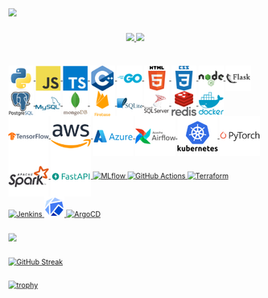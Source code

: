 

##
 ![](https://komarev.com/ghpvc/?username=SauloHenriqueAguiar)
##
<!--
**SauloHenriqueAguiar/SauloHenriqueAguiar** is a ✨ _special_ ✨ repository because its `README.md` (this file) appears on your GitHub profile.

Here are some ideas to get you started:

- 🔭 I’m currently working on algotrading strategies of cryptocurrency.
- 🌱 I’m currently learning docker, api restful
- 👯 I’m looking to collaborate on framework strategies algorithm investment cryptocyrrency.
- 📫 How to reach me: saulohjr@hotmail.com
-->
<div align="center">
  <a href="https://github.com/SauloHenriqueAguiar">
  <img height="180em" src="https://github-readme-stats.vercel.app/api?username=SauloHenriqueAguiar&show_icons=true&theme=dark&include_all_commits=true&count_private=true"/>
  <img height="180em" src="https://github-readme-stats.vercel.app/api/top-langs/?username=SauloHenriqueAguiar&layout=compact&langs_count=7&theme=dark"/>
</div>
  
  ##
<div style="display: inline_block"><br>
  <img align="center" alt="Rafa-Js" height="50" width="50" src="https://github.com/devicons/devicon/blob/master/icons/python/python-original.svg">
  <img align="center" alt="Rafa-Js" height="50" width="50" src="https://github.com/devicons/devicon/blob/master/icons/javascript/javascript-original.svg"> 
  <img align="center" alt="Rafa-Js" height="50" width="50" src="https://github.com/devicons/devicon/blob/master/icons/typescript/typescript-original.svg">
  <img align="center" alt="Rafa-Js" height="50" width="50" src="https://github.com/devicons/devicon/blob/master/icons/cplusplus/cplusplus-original.svg"> 
  <img align="center" alt="Rafa-Js" height="50" width="50" src="https://github.com/devicons/devicon/blob/master/icons/go/go-original-wordmark.svg">
  <img align="center" alt="Rafa-Js" height="50" width="50" src="https://github.com/devicons/devicon/blob/master/icons/html5/html5-original-wordmark.svg">  
  <img align="center" alt="Rafa-Js" height="50" width="50" src="https://github.com/devicons/devicon/blob/master/icons/css3/css3-plain-wordmark.svg"> 
  <img align="center" alt="Rafa-Js" height="50" width="50" src="https://github.com/devicons/devicon/blob/master/icons/nodejs/nodejs-original-wordmark.svg">
 <img align="center" alt="Rafa-Js" height="50" width="50" src="https://github.com/devicons/devicon/blob/master/icons/flask/flask-original-wordmark.svg">
  <img align="center" alt="Rafa-Js" height="50" width="50" src="https://github.com/devicons/devicon/blob/master/icons/postgresql/postgresql-original-wordmark.svg">
  <img align="center" alt="Rafa-Js" height="50" width="50" src="https://github.com/devicons/devicon/blob/master/icons/mysql/mysql-plain-wordmark.svg">
   <img align="center" alt="Rafa-Js" height="50" width="50" src="https://github.com/devicons/devicon/blob/master/icons/mongodb/mongodb-original-wordmark.svg"> 
  <img align="center" alt="Rafa-Js" height="50" width="50" src="https://github.com/devicons/devicon/blob/master/icons/firebase/firebase-plain-wordmark.svg">
    <img align="center" alt="Rafa-Js" height="50" width="50" src="https://github.com/devicons/devicon/blob/master/icons/sqlite/sqlite-original-wordmark.svg">
   <img align="center" alt="Rafa-Js" height="50" width="50" src="https://github.com/devicons/devicon/blob/master/icons/microsoftsqlserver/microsoftsqlserver-original-wordmark.svg">
     <img align="center" alt="Rafa-Js" height="50" width="50" src="https://github.com/devicons/devicon/blob/master/icons/redis/redis-original-wordmark.svg">
  <img align="center" alt="Rafa-Js" height="50" width="50" src="https://github.com/devicons/devicon/blob/master/icons/docker/docker-plain-wordmark.svg">
  <img align="center" alt="Rafa-Js" height="80" width="80" src="https://github.com/devicons/devicon/blob/master/icons/tensorflow/tensorflow-original-wordmark.svg">
   <img align="center" alt="Rafa-Js" height="80" width="80" src="https://github.com/devicons/devicon/blob/master/icons/amazonwebservices/amazonwebservices-original-wordmark.svg">
    <img align="center" alt="Rafa-Js" height="80" width="80" src="https://github.com/devicons/devicon/blob/master/icons/azure/azure-original-wordmark.svg">
   <img align="center" alt="Rafa-Js" height="80" width="80" src="https://github.com/devicons/devicon/blob/master/icons/apacheairflow/apacheairflow-original-wordmark.svg">
    <img align="center" alt="Rafa-Js" height="80" width="80" src="https://github.com/devicons/devicon/blob/master/icons/kubernetes/kubernetes-original-wordmark.svg">
     <img align="center" alt="Rafa-Js" height="80" width="80" src="https://github.com/devicons/devicon/blob/master/icons/pytorch/pytorch-original-wordmark.svg">
     <img align="center" alt="Rafa-Js" height="80" width="80" src="https://github.com/devicons/devicon/blob/master/icons/apachespark/apachespark-original-wordmark.svg">
      <img align="center" alt="Rafa-Js" height="80" width="80" src="https://github.com/devicons/devicon/blob/master/icons/fastapi/fastapi-original-wordmark.svg">
      <img src="https://cdn.simpleicons.org/mlflow/0194E2" height="40" alt="MLflow"/>
      <img src="https://cdn.simpleicons.org/githubactions/2088FF" height="40" alt="GitHub Actions"/>
     <img src="https://cdn.simpleicons.org/terraform/623CE4" height="40" alt="Terraform"/>
     <img src="https://cdn.simpleicons.org/jenkins/D24939" height="40" alt="Jenkins"/>
     <img src="https://raw.githubusercontent.com/kubeflow/kubeflow/master/logo/icon.svg" height="40" alt="Kubeflow"/>
     <img src="https://cdn.simpleicons.org/argo" height="40" alt="ArgoCD"/>





  
  
  
</div>  

  ##

  <div> 
  
  <a href="https://www.linkedin.com/in/saulo-henrique-a428861aa/" target="_blank"><img src="https://img.shields.io/badge/-LinkedIn-%230077B5?style=for-the-badge&logo=linkedin&logoColor=white" target="_blank"></a> 
 ##
 

    
##
[![GitHub Streak](https://github-readme-streak-stats.herokuapp.com/?user=SauloHenriqueAguiar)](https://git.io/streak-stats)

##
 
    
[![trophy](https://github-profile-trophy.vercel.app/?username=SauloHenriqueAguiar)](https://github.com/ryo-ma/github-profile-trophy)


